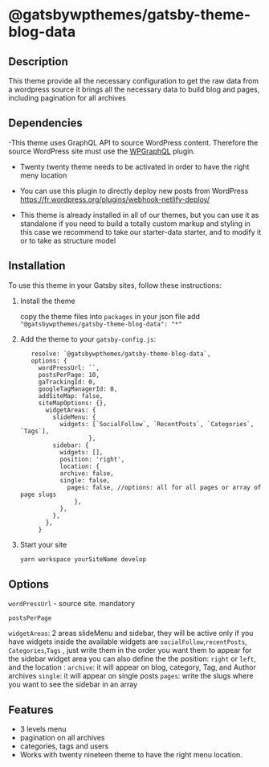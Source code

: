 # @gatsbywpthemes/gatsby-theme-blog-data

## Description

This theme provide all the necessary configuration to get the raw data from a wordpress source
it brings all the necessary data to build blog and pages, including pagination for all archives

## Dependencies

-This theme uses GraphQL API to source WordPress content. Therefore the source WordPress site must use the [WPGraphQL](https://www.wpgraphql.com/) plugin.

- Twenty twenty theme needs to be activated in order to have the right meny location

- You can use this plugin to directly deploy new posts from WordPress https://fr.wordpress.org/plugins/webhook-netlify-deploy/

- This theme is already installed in all of our themes, but you can use it as standalone if you need to build a totally custom markup and styling
  in this case we recommend to take our starter-data starter, and to modify it
  or to take as structure model

## Installation

To use this theme in your Gatsby sites, follow these instructions:

1.  Install the theme

    copy the theme files into `packages`
    in your json file add `"@gatsbywpthemes/gatsby-theme-blog-data": "*"`

2.  Add the theme to your `gatsby-config.js`:

    ```{
       resolve: `@gatsbywpthemes/gatsby-theme-blog-data`,
       options: {
         wordPressUrl: ``,
         postsPerPage: 10,
         gaTrackingId: 0,
         googleTagManagerId: 0,
         addSiteMap: false,
         siteMapOptions: {},
           widgetAreas: {
             slideMenu: {
               widgets: [`SocialFollow`, `RecentPosts`, `Categories`, `Tags`],
                       },
             sidebar: {
               widgets: [],
               position: 'right',
               location: {
               archive: false,
               single: false,
                 pages: false, //options: all for all pages or array of page slugs
                   },
               },
             },
           },
         }
    ```

3.  Start your site
    ```sh
    yarn workspace yourSiteName develop
    ```

## Options

`wordPressUrl` - source site. mandatory

`postsPerPage`

`widgetAreas`: 2 areas slideMenu and sidebar, they will be active only if you have widgets inside
the available widgets are `socialFollow`,`recentPosts`, `Categories`,`Tags` , just write them in the order you want them to appear
for the sidebar widget area you can also define the the position: `right` or `left`, and the location : `archive`: it will appear on blog, category, Tag, and Author archives
`single`: it will appear on single posts
`pages`: write the slugs where you want to see the sidebar in an array

## Features

- 3 levels menu
- pagination on all archives
- categories, tags and users
- Works with twenty nineteen theme to have the right menu location.
